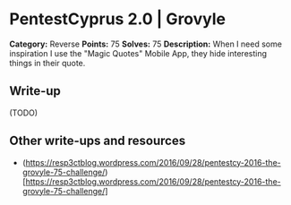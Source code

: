 # PentestCyprus 2.0 | Grovyle

**Category:** Reverse
**Points:** 75
**Solves:** 75
**Description:**
When I need some inspiration I use the "Magic Quotes" Mobile App, they hide interesting things in their quote.

## Write-up

(TODO)

## Other write-ups and resources

* (https://resp3ctblog.wordpress.com/2016/09/28/pentestcy-2016-the-grovyle-75-challenge/)[https://resp3ctblog.wordpress.com/2016/09/28/pentestcy-2016-the-grovyle-75-challenge/]
